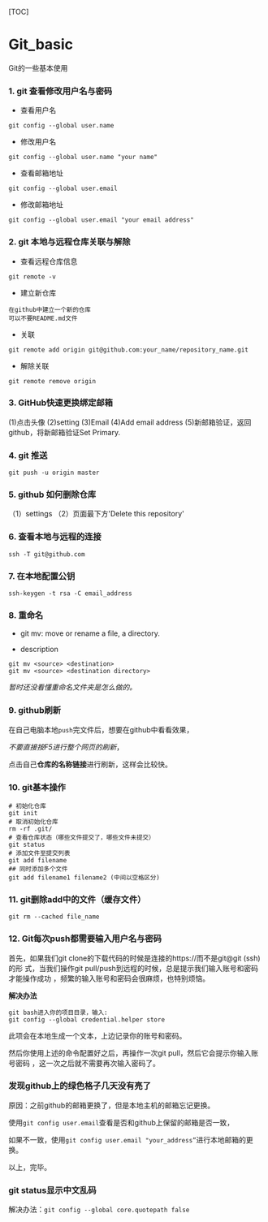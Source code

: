[TOC]

# Git_basic

Git的一些基本使用

### 1. git 查看修改用户名与密码
- 查看用户名
```
git config --global user.name
```
- 修改用户名
```
git config --global user.name "your name"
```
- 查看邮箱地址
```
git config --global user.email
```
- 修改邮箱地址
```
git config --global user.email "your email address"
```

### 2. git 本地与远程仓库关联与解除
- 查看远程仓库信息
```
git remote -v
```
- 建立新仓库
```
在github中建立一个新的仓库
可以不要README.md文件
```
- 关联
```
git remote add origin git@github.com:your_name/repository_name.git
```
- 解除关联
```
git remote remove origin
```

### 3. GitHub快速更换绑定邮箱
(1)点击头像
(2)setting
(3)Email
(4)Add email address
(5)新邮箱验证，返回github，将新邮箱验证Set Primary.

### 4. git 推送
```
git push -u origin master
```

### 5. github 如何删除仓库
（1）settings
（2）页面最下方'Delete this repository'

### 6. 查看本地与远程的连接
```
ssh -T git@github.com
```

### 7. 在本地配置公钥
```
ssh-keygen -t rsa -C email_address
```

### 8. 重命名

- git mv: move or rename a file, a directory.

- description

```
git mv <source> <destination>
git mv <source> <destination directory>
```

*暂时还没看懂重命名文件夹是怎么做的。*

### 9. github刷新

在自己电脑本地`push`完文件后，想要在github中看看效果，

*不要直接按F5进行整个网页的刷新*，

点击自己**仓库的名称链接**进行刷新，这样会比较快。

### 10. git基本操作

```
# 初始化仓库
git init
# 取消初始化仓库
rm -rf .git/
# 查看仓库状态（哪些文件提交了，哪些文件未提交）
git status
# 添加文件至提交列表
git add filename
## 同时添加多个文件
git add filename1 filename2 (中间以空格区分)
```

### 11. git删除add中的文件（缓存文件）

```
git rm --cached file_name
```

### 12. Git每次push都需要输入用户名与密码

首先，如果我们git clone的下载代码的时候是连接的https://而不是git@git (ssh)的形
式，当我们操作git pull/push到远程的时候，总是提示我们输入账号和密码才能操作成功
，频繁的输入账号和密码会很麻烦，也特别烦恼。

**解决办法**
```
git bash进入你的项目目录，输入:
git config --global credential.helper store
```
此项会在本地生成一个文本，上边记录你的账号和密码。

然后你使用上述的命令配置好之后，再操作一次git pull，然后它会提示你输入账号密码
，这一次之后就不需要再次输入密码了。

### 发现github上的绿色格子几天没有亮了

原因：之前github的邮箱更换了，但是本地主机的邮箱忘记更换。

使用`git config user.email`查看是否和github上保留的邮箱是否一致，

如果不一致，使用`git config user.email "your_address”`进行本地邮箱的更换。

以上，完毕。



### git status显示中文乱码

解决办法：`git config --global core.quotepath false`

